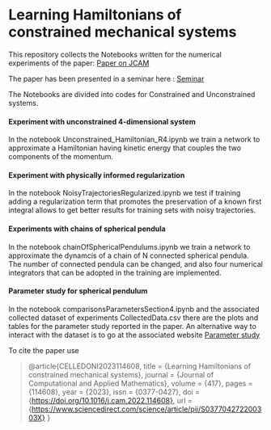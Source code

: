 # Learning Hamiltonians of constrained mechanical systems

This repository collects the Notebooks written for the numerical experiments of the paper: [Paper on JCAM](https://doi.org/10.1016/j.cam.2022.114608)

The paper has been presented in a seminar here : [Seminar](http://y2u.be/tAIGUkXp-Ck)

The Notebooks are divided into codes for Constrained and Unconstrained systems.

#### Experiment with unconstrained 4-dimensional system

In the notebook Unconstrained_Hamiltonian_R4.ipynb we train a network to approximate a Hamiltonian having kinetic energy that couples the two components of the momentum. 

#### Experiment with physically informed regularization

In the notebook NoisyTrajectoriesRegularized.ipynb we test if training adding a regularization term that promotes the preservation of a known first integral allows to get better results for training sets with noisy trajectories.

#### Experiments with chains of spherical pendula

In the notebook chainOfSphericalPendulums.ipynb we train a network to approximate the dynamcis of a chain of N connected spherical pendula. The number of connected pendula can be changed, and also four numerical integrators that can be adopted in the training are implemented. 

#### Parameter study for spherical pendulum

In the notebook comparisonsParametersSection4.ipynb and the associated collected dataset of experiments CollectedData.csv there are the plots and tables for the parameter study reported in the paper. An alternative way to interact with the dataset is to go at the associated website [Parameter study](https://davidemurari.github.io/learningConstrainedHamiltonians/)


To cite the paper use

>@article{CELLEDONI2023114608,
>title = {Learning Hamiltonians of constrained mechanical systems},
>journal = {Journal of Computational and Applied Mathematics},
>volume = {417},
>pages = {114608},
>year = {2023},
>issn = {0377-0427},
>doi = {https://doi.org/10.1016/j.cam.2022.114608},
>url = {https://www.sciencedirect.com/science/article/pii/S037704272200303X}
}
